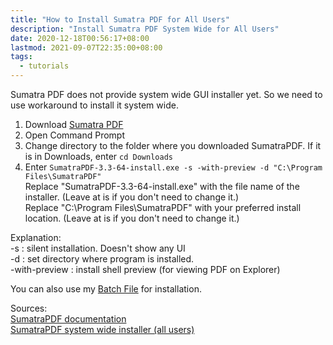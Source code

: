 ```yaml
---
title: "How to Install Sumatra PDF for All Users"
description: "Install Sumatra PDF System Wide for All Users"
date: 2020-12-18T00:56:17+08:00
lastmod: 2021-09-07T22:35:00+08:00
tags:
  - tutorials
---
```

Sumatra PDF does not provide system wide GUI installer yet. So we need to use workaround to install it system wide.
1. Download [Sumatra PDF](https://www.sumatrapdfreader.org/download-free-pdf-viewer.html)
2. Open Command Prompt
3. Change directory to the folder where you downloaded SumatraPDF. If it is in Downloads, enter `cd Downloads`
4. Enter `SumatraPDF-3.3-64-install.exe -s -with-preview -d "C:\Program Files\SumatraPDF"`\
Replace "SumatraPDF-3.3-64-install.exe" with the file name of the installer. (Leave at is if you don't need to change it.)\
Replace "C:\Program Files\SumatraPDF" with your preferred install location. (Leave at is if you don't need to change it.)

Explanation:\
-s : silent installation. Doesn't show any UI\
-d <directory> : set directory where program is installed.\
-with-preview : install shell preview (for viewing PDF on Explorer)

You can also use my [Batch File](https://github.com/AnimMouse/batch-files/blob/main/SumatraPDF%20Install%20for%20All%20Users/SumatraPDF%20Install%20for%20All%20Users.cmd) for installation.

Sources:\
[SumatraPDF documentation](https://www.sumatrapdfreader.org/docs/Installer-cmd-line-arguments.html)\
[SumatraPDF system wide installer (all users)](https://forum.sumatrapdfreader.org/t/sumatrapdf-v3-2-system-wide-installer-all-users/2809)